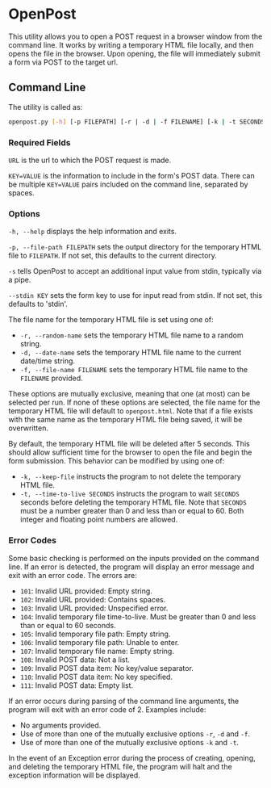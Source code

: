 # OpenPost

This utility allows you to open a POST request in a browser window from the command line.  It works by writing a temporary HTML file locally, and then opens the file in the browser.  Upon opening, the file will immediately submit a form via POST to the target url.

## Command Line

The utility is called as:

```sh
openpost.py [-h] [-p FILEPATH] [-r | -d | -f FILENAME] [-k | -t SECONDS] URL KEY=VALUE [KEY=VALUE ...]
```

### Required Fields

`URL` is the url to which the POST request is made.

`KEY=VALUE` is the information to include in the form's POST data.  There can be multiple `KEY=VALUE` pairs included on the command line, separated by spaces.

### Options

`-h, --help` displays the help information and exits.

`-p, --file-path FILEPATH` sets the output directory for the temporary HTML file to `FILEPATH`.  If not set, this defaults to the current directory.

`-s` tells OpenPost to accept an additional input value from stdin, typically via a pipe.

`--stdin KEY` sets the form key to use for input read from stdin.  If not set, this defaults to 'stdin'.

The file name for the temporary HTML file is set using one of:

- `-r, --random-name` sets the temporary HTML file name to a random string.
- `-d, --date-name` sets the temporary HTML file name to the current date/time string.
- `-f, --file-name FILENAME` sets the temporary HTML file name to the `FILENAME` provided.

These options are mutually exclusive, meaning that one (at most) can be selected per run. If none of these options are selected, the file name for the temporary HTML file will default to `openpost.html`.  Note that if a file exists with the same name as the temporary HTML file being saved, it will be overwritten.

By default, the temporary HTML file will be deleted after 5 seconds.  This should allow sufficient time for the browser to open the file and begin the form submission.  This behavior can be modified by using one of:

- `-k, --keep-file` instructs the program to not delete the temporary HTML file.
- `-t, --time-to-live SECONDS` instructs the program to wait `SECONDS` seconds before deleting the temporary HTML file.  Note that `SECONDS` must be a number greater than 0 and less than or equal to 60.  Both integer and floating point numbers are allowed.

### Error Codes

Some basic checking is performed on the inputs provided on the command line.  If an error is detected, the program will display an error message and exit with an error code.  The errors are:

- `101`: Invalid URL provided: Empty string.
- `102`: Invalid URL provided: Contains spaces.
- `103`: Invalid URL provided: Unspecified error.
- `104`: Invalid temporary file time-to-live.  Must be greater than 0 and less than or equal to 60 seconds.
- `105`: Invalid temporary file path: Empty string.
- `106`: Invalid temporary file path: Unable to enter.
- `107`: Invalid temporary file name: Empty string.
- `108`: Invalid POST data: Not a list.
- `109`: Invalid POST data item: No key/value separator.
- `110`: Invalid POST data item: No key specified.
- `111`: Invalid POST data: Empty list.

If an error occurs during parsing of the command line arguments, the program will exit with an error code of 2.  Examples include:

- No arguments provided.
- Use of more than one of the mutually exclusive options `-r`, `-d` and `-f`.
- Use of more than one of the mutually exclusive options `-k` and `-t`.

In the event of an Exception error during the process of creating, opening, and deleting the temporary HTML file, the program will halt and the exception information will be displayed.
